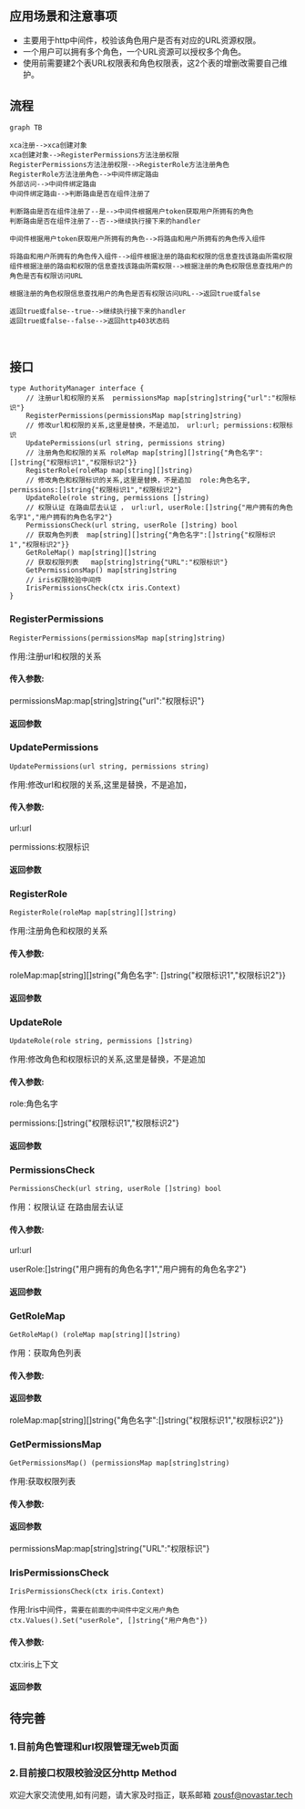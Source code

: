 ## 应用场景和注意事项

- 主要用于http中间件，校验该角色用户是否有对应的URL资源权限。
- 一个用户可以拥有多个角色，一个URL资源可以授权多个角色。
- 使用前需要建2个表URL权限表和角色权限表，这2个表的增删改需要自己维护。


## 流程

```mermaid
graph TB

xca注册-->xca创建对象
xca创建对象-->RegisterPermissions方法注册权限
RegisterPermissions方法注册权限-->RegisterRole方法注册角色
RegisterRole方法注册角色-->中间件绑定路由
外部访问-->中间件绑定路由
中间件绑定路由-->判断路由是否在组件注册了

判断路由是否在组件注册了--是-->中间件根据用户token获取用户所拥有的角色
判断路由是否在组件注册了--否-->继续执行接下来的handler

中间件根据用户token获取用户所拥有的角色-->将路由和用户所拥有的角色传入组件

将路由和用户所拥有的角色传入组件-->组件根据注册的路由和权限的信息查找该路由所需权限
组件根据注册的路由和权限的信息查找该路由所需权限-->根据注册的角色权限信息查找用户的角色是否有权限访问URL

根据注册的角色权限信息查找用户的角色是否有权限访问URL-->返回true或false

返回true或false--true-->继续执行接下来的handler
返回true或false--false-->返回http403状态码



```

## 接口

```golang
type AuthorityManager interface {
	// 注册url和权限的关系  permissionsMap map[string]string{"url":"权限标识"}
	RegisterPermissions(permissionsMap map[string]string)
	// 修改url和权限的关系,这里是替换，不是追加， url:url; permissions:权限标识
	UpdatePermissions(url string, permissions string)
	// 注册角色和权限的关系 roleMap map[string][]string{"角色名字": []string{"权限标识1","权限标识2"}}
	RegisterRole(roleMap map[string][]string)
	// 修改角色和权限标识的关系,这里是替换，不是追加  role:角色名字, permissions:[]string{"权限标识1","权限标识2"}
	UpdateRole(role string, permissions []string)
	// 权限认证 在路由层去认证 ， url:url, userRole:[]string{"用户拥有的角色名字1","用户拥有的角色名字2"}
	PermissionsCheck(url string, userRole []string) bool
	// 获取角色列表  map[string][]string{"角色名字":[]string{"权限标识1","权限标识2"}}
	GetRoleMap() map[string][]string
	// 获取权限列表   map[string]string{"URL":"权限标识"}
	GetPermissionsMap() map[string]string
	// iris权限校验中间件
	IrisPermissionsCheck(ctx iris.Context)
}
```


### RegisterPermissions

`RegisterPermissions(permissionsMap map[string]string)`

作用:注册url和权限的关系

#### 传入参数:

permissionsMap:map[string]string{"url":"权限标识"}

#### 返回参数



### UpdatePermissions

`UpdatePermissions(url string, permissions string)`

作用:修改url和权限的关系,这里是替换，不是追加， 

#### 传入参数:

url:url

permissions:权限标识

#### 返回参数



### RegisterRole

`RegisterRole(roleMap map[string][]string)`

作用:注册角色和权限的关系

#### 传入参数:

roleMap:map[string][]string{"角色名字": []string{"权限标识1","权限标识2"}}

#### 返回参数


### UpdateRole

`UpdateRole(role string, permissions []string)`

作用:修改角色和权限标识的关系,这里是替换，不是追加

#### 传入参数:

role:角色名字

permissions:[]string{"权限标识1","权限标识2"}

#### 返回参数



### PermissionsCheck

`PermissionsCheck(url string, userRole []string) bool`

作用：权限认证 在路由层去认证

#### 传入参数:

url:url

userRole:[]string{"用户拥有的角色名字1","用户拥有的角色名字2"}

#### 返回参数


### GetRoleMap

`GetRoleMap() (roleMap map[string][]string)`

作用：获取角色列表

#### 传入参数:



#### 返回参数

roleMap:map[string][]string{"角色名字":[]string{"权限标识1","权限标识2"}}


### GetPermissionsMap

`GetPermissionsMap() (permissionsMap map[string]string)`

作用:获取权限列表

#### 传入参数:



#### 返回参数

permissionsMap:map[string]string{"URL":"权限标识"}

### IrisPermissionsCheck

`IrisPermissionsCheck(ctx iris.Context)`

作用:Iris中间件，`需要在前面的中间件中定义用户角色 ctx.Values().Set("userRole", []string{"用户角色"})`

#### 传入参数:

ctx:iris上下文


#### 返回参数


## 待完善


### 1.目前角色管理和url权限管理无web页面

### 2.目前接口权限校验没区分http Method

欢迎大家交流使用,如有问题，请大家及时指正，联系邮箱 [zousf@novastar.tech](mailto:zousf@novastar.tech)
